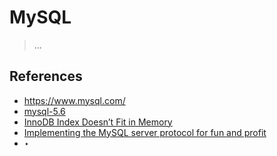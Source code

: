 # MySQL

> …
> 

## References

- https://www.mysql.com/
- [mysql-5.6](https://github.com/facebook/mysql-5.6)
- [InnoDB Index Doesn’t Fit in Memory](https://dba.stackexchange.com/questions/100672/innodb-index-doesnt-fit-in-memory)
- [Implementing the MySQL server protocol for fun and profit](https://ochagavia.nl/blog/implementing-the-mysql-server-protocol-for-fun-and-profit/)
- ‣